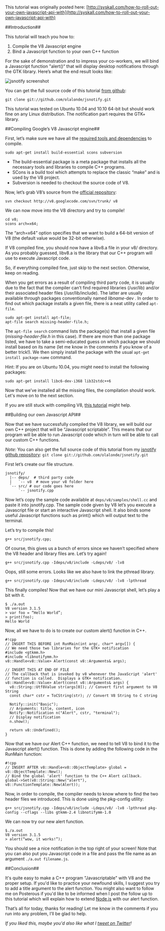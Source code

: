 This tutorial was originally posted here: [http://syskall.com/how-to-roll-out-your-own-javascript-api-with](http://syskall.com/how-to-roll-out-your-own-javascript-api-with)

##Introduction##

This tutorial will teach you how to:

1. Compile the V8 Javascript engine 
2. Bind a Javascript function to your own C++ function

For the sake of demonstration and to impress your co-workers, we will bind a Javascript function "alert()“ that will display desktop notifications through the GTK library. Here’s what the end result looks like:

![jsnotify screenshot](http://i.imgur.com/nUsWG.png)

You can get the full source code of this tutorial [from github](https://github.com/olalonde/jsnotify):

    git clone git://github.com/olalonde/jsnotify.git

This tutorial was tested on Ubuntu 10.04 and 10.10 64-bit but should work fine on any Linux distribution. The notification part requires the GTK+ library. 

##Compiling Google’s V8 Javascript engine##

First, let’s make sure we have all the [required tools and dependencies](http://code.google.com/apis/v8/build.html) to compile. 

    sudo apt-get install build-essential scons subversion 


 - The build-essential package is a meta package that installs all the necessary tools and libraries to compile C++ programs. 
 - SCons is a build tool which attempts to replace the classic “make” and is used by the V8 project.
 - Subversion is needed to checkout the source code of V8.

Now, let’s grab V8’s source from the [official repository](http://code.google.com/p/v8/wiki/Source?tm=4): 

    svn checkout http://v8.googlecode.com/svn/trunk/ v8 

We can now move into the V8 directory and try to compile! 

    cd v8;
    scons arch=x64; 

The “arch=x64” option specifies that we want to build a 64-bit version of V8 (the default value would be 32-bit otherwise).

If V8 compiled fine, you should now have a libv8.a file in your v8/ directory. As you probably guessed, libv8.a is the library that our C++ program will use to execute Javascript code.

So, if everything compiled fine, just skip to the next section. Otherwise, keep on reading. 

When you get errors as a result of compiling third party code, it is usually due to the fact that the compiler can’t find required libraries (/usr/lib) and/or their associated header files (/usr/lib/include). The latter are usually available through packages conventionally named *libname*-dev . In order to find out which package installs a given file, there is a neat utility called `apt-file`.  

    sudo apt-get install apt-file;
    apt-file search missing-header-file.h; 

The `apt-file search` command lists the package(s) that install a given file (*missing-header-file.h* in this case). If there are more than one package listed, we have to take a semi-educated guess on which package we should install based on its name (let me know in the comments if you know of a better trick!). We then simply install the package with the usual `apt-get install package-name` command. 

Hint: If you are on Ubuntu 10.04, you might need to install the following packages:

    sudo apt-get install libc6-dev-i368 lib32stdc++6

Now that we’ve installed all the missing files, the compilation should work. Let's move on to the next section.

If you are still stuck with compiling V8, [this tutorial](http://www.travisswicegood.com/2009/07/11/compiling-node-js-olibc6-dev-i368n-ubuntu-9-04/) might help. 

##Building our own Javascript API##

Now that we have successfully compiled the V8 library, we will build our own C++ project that will be “Javascript scriptable”. This means that our program will be able to run Javascript code which in turn will be able to call our custom C++ functions. 

*Note:* You can also get the full source code of this tutorial from my [jsnotify github repository]((https://github.com/olalonde/jsnotify)): `git clone git://github.com/olalonde/jsnotify.git` 

First let’s create our file structure.

    jsnotify/
      |-- deps/  # third party code
      |   `-- v8  # move your v8 folder here
      `-- src/ # our code goes here
          `-- jsnotify.cpp

Now let’s copy the sample code available at `deps/v8/samples/shell.cc` and paste it into jsnotify.cpp. The sample code given by V8 let’s you execute a Javascript file or start an interactive Javascript shell. It also binds some useful Javascript functions such as print() which will output text to the terminal. 

Let’s try to compile this! 

    g++ src/jsnotify.cpp; 

Of course, this gives us a bunch of errors since we haven’t specified where the V8 header and library files are. Let’s try again! 

    g++ src/jsnotify.cpp -Ideps/v8/include -Ldeps/v8/ -lv8

Oops, still some errors. Looks like we also have to link the pthread library.

    g++ src/jsnotify.cpp -Ideps/v8/include -Ldeps/v8/ -lv8 -lpthread

This finally compiles! Now that we have our mini Javascript shell, let’s play a bit with it.

    $ ./a.out 
    V8 version 3.1.5
    > var foo = “Hello World”;
    > print(foo);
    Hello World

Now, all we have to do is to create our custom alert() function in C++.

    #!cpp
    // INSERT THIS BEFORE int RunMain(int argc, char* argv[]) {
    // We need those two libraries for the GTK+ notification 
    #include <gtkmm.h>
    #include <libnotifymm.h>
    v8::Handle<v8::Value> Alert(const v8::Arguments& args);

    // INSERT THIS AT END OF FILE   
    // The callback that is invoked by v8 whenever the JavaScript 'alert'
    // function is called.  Displays a GTK+ notification.
    v8::Handle<v8::Value> Alert(const v8::Arguments& args) {
      v8::String::Utf8Value str(args[0]); // Convert first argument to V8 String
      const char* cstr = ToCString(str); // Convert V8 String to C string
      
      Notify::init("Basic");
      // Arguments: title, content, icon
      Notify::Notification n("Alert", cstr, "terminal");
      // Display notification
      n.show();
      
      return v8::Undefined();
    }

Now that we have our Alert C++ function, we need to tell V8 to bind it to the Javascript alert() function. This is done by adding the following code in the RunMain function:

    #!cpp
    // INSERT AFTER v8::Handle<v8::ObjectTemplate> global = v8::ObjectTemplate::New();
    // Bind the global 'alert' function to the C++ Alert callback.
    global->Set(v8::String::New("alert"), v8::FunctionTemplate::New(Alert));

Now, in order to compile, the compiler needs to know where to find the two header files we introduced. This is done using the pkg-config utility: 

    g++ src/jsnotify.cpp -Ideps/v8/include -Ldeps/v8/ -lv8 -lpthread pkg-config --cflags --libs gtkmm-2.4 libnotifymm-1.0 

We can now try our new alert function.

    $./a.out 
    V8 version 3.1.5
    > alert(“wow, it works!”);  

You should see a nice notification in the top right of your screen! Note that you can also put you Javascript code in a file and pass the file name as an argument `./a.out filename.js`. 

##Conclusion##

It's quite easy to make a C++ program "Javascriptable" with V8 and the proper setup. If you'd like to practice your newfound skills, I suggest you try to add a title argument to the alert function. You might also want to follow me on Posterous if you'd like to be informed when I post the follow up to this tutorial which will explain how to extend [Node.js](http://nodejs.org/) with our alert function.

That’s all for today, thanks for reading! Let me know in the comments if you run into any problem, I’ll be glad to help. 

*If you liked this, maybe you'd also like what I [tweet on Twitter](http://twitter.com/olivierll)!*
